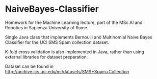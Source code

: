 # NaiveBayes-Classifier

Homework for the Machine Learning lecture, part of the MSc AI and Robotics in Sapienza University of Rome.

Single Java class that implements Bernoulli and Multinomial Naive Bayes Classifier for the UCI SMS Spam collection dataset.

K-fold cross validation is also implemented in Java, rather than using external libraries for dataset preparation.

Dataset can be found in http://archive.ics.uci.edu/ml/datasets/SMS+Spam+Collection






